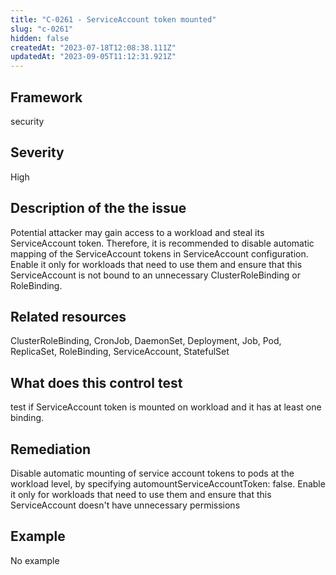 ```yaml
---
title: "C-0261 - ServiceAccount token mounted"
slug: "c-0261"
hidden: false
createdAt: "2023-07-18T12:08:38.111Z"
updatedAt: "2023-09-05T11:12:31.921Z"
---
```

## Framework
security
## Severity
High
## Description of the the issue
Potential attacker may gain access to a workload and steal its ServiceAccount token. Therefore, it is recommended to disable automatic mapping of the ServiceAccount tokens in ServiceAccount configuration. Enable it only for workloads that need to use them and ensure that this ServiceAccount is not bound to an unnecessary ClusterRoleBinding or RoleBinding.
## Related resources
ClusterRoleBinding, CronJob, DaemonSet, Deployment, Job, Pod, ReplicaSet, RoleBinding, ServiceAccount, StatefulSet
## What does this control test
test if ServiceAccount token is mounted on workload and it has at least one binding.
## Remediation
Disable automatic mounting of service account tokens to pods at the workload level, by specifying automountServiceAccountToken: false. Enable it only for workloads that need to use them and ensure that this ServiceAccount doesn't have unnecessary permissions
## Example
No example